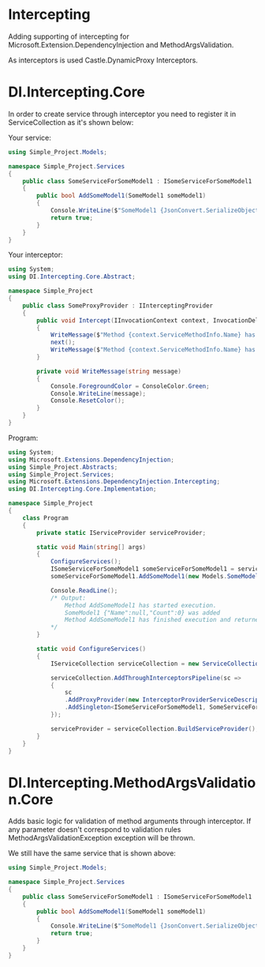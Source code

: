 # Intercepting
Adding supporting of  intercepting for Microsoft.Extension.DependencyInjection and MethodArgsValidation.

As interceptors is used Castle.DynamicProxy Interceptors.

# DI.Intercepting.Core
In order to create service through interceptor you need to register it in ServiceCollection as it's shown below:

Your service:
```c#
using Simple_Project.Models;

namespace Simple_Project.Services
{
    public class SomeServiceForSomeModel1 : ISomeServiceForSomeModel1
    {
        public bool AddSomeModel1(SomeModel1 someModel1)
        {
            Console.WriteLine($"SomeModel1 {JsonConvert.SerializeObject(someModel1)} was added");
            return true;
        }
    }
}
```
Your interceptor:
```c#
using System;
using DI.Intercepting.Core.Abstract;

namespace Simple_Project
{
    public class SomeProxyProvider : IInterceptingProvider
    {
        public void Intercept(IInvocationContext context, InvocationDelegate next)
        {
            WriteMessage($"Method {context.ServiceMethodInfo.Name} has started execution.");
            next();
            WriteMessage($"Method {context.ServiceMethodInfo.Name} has finished execution and returned { context.ExecuteTargetMethod() }.");
        }

        private void WriteMessage(string message)
        {
            Console.ForegroundColor = ConsoleColor.Green;
            Console.WriteLine(message);
            Console.ResetColor();
        }
    }
}

```
Program:
```c#
using System;
using Microsoft.Extensions.DependencyInjection;
using Simple_Project.Abstracts;
using Simple_Project.Services;
using Microsoft.Extensions.DependencyInjection.Intercepting;
using DI.Intercepting.Core.Implementation;

namespace Simple_Project
{
    class Program
    {
        private static IServiceProvider serviceProvider;

        static void Main(string[] args)
        {
            ConfigureServices();
            ISomeServiceForSomeModel1 someServiceForSomeModel1 = serviceProvider.GetService<ISomeServiceForSomeModel1>();
            someServiceForSomeModel1.AddSomeModel1(new Models.SomeModel1());

            Console.ReadLine();
            /* Output:
                Method AddSomeModel1 has started execution.
                SomeModel1 {"Name":null,"Count":0} was added
                Method AddSomeModel1 has finished execution and returned True. 
            */
        }

        static void ConfigureServices()
        {
            IServiceCollection serviceCollection = new ServiceCollection();

            serviceCollection.AddThroughInterceptorsPipeline(sc =>
            {
                sc
                .AddProxyProvider(new InterceptorProviderServiceDescriptor(new SomeProxyProvider())) // Register interceptor
                .AddSingleton<ISomeServiceForSomeModel1, SomeServiceForSomeModel1>(); // Register service that you need to call through interceptor
            });

            serviceProvider = serviceCollection.BuildServiceProvider();
        }
    }
}

```
# DI.Intercepting.MethodArgsValidation.Core
Adds basic logic for validation of method arguments through interceptor. If any parameter doesn't correspond to validation rules MethodArgsValidationException exception will be thrown.

We still have the same service that is shown above:
```c#
using Simple_Project.Models;

namespace Simple_Project.Services
{
    public class SomeServiceForSomeModel1 : ISomeServiceForSomeModel1
    {
        public bool AddSomeModel1(SomeModel1 someModel1)
        {
            Console.WriteLine($"SomeModel1 {JsonConvert.SerializeObject(someModel1)} was added");
            return true;
        }
    }
}
```
